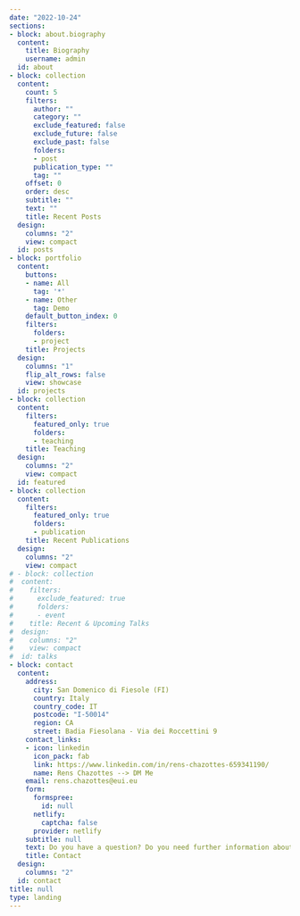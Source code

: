 ```yaml
---
date: "2022-10-24"
sections:
- block: about.biography
  content:
    title: Biography
    username: admin
  id: about
- block: collection
  content:
    count: 5
    filters:
      author: ""
      category: ""
      exclude_featured: false
      exclude_future: false
      exclude_past: false
      folders:
      - post
      publication_type: ""
      tag: ""
    offset: 0
    order: desc
    subtitle: ""
    text: ""
    title: Recent Posts
  design:
    columns: "2"
    view: compact
  id: posts
- block: portfolio
  content:
    buttons:
    - name: All
      tag: '*'
    - name: Other
      tag: Demo
    default_button_index: 0
    filters:
      folders:
      - project
    title: Projects
  design:
    columns: "1"
    flip_alt_rows: false
    view: showcase
  id: projects
- block: collection
  content:
    filters:
      featured_only: true
      folders:
      - teaching
    title: Teaching
  design:
    columns: "2"
    view: compact
  id: featured
- block: collection
  content:
    filters:
      featured_only: true
      folders:
      - publication
    title: Recent Publications
  design:
    columns: "2"
    view: compact
# - block: collection
#  content:
#    filters:
#      exclude_featured: true
#      folders:
#      - event
#    title: Recent & Upcoming Talks
#  design:
#    columns: "2"
#    view: compact
#  id: talks
- block: contact
  content:
    address:
      city: San Domenico di Fiesole (FI)
      country: Italy
      country_code: IT
      postcode: "I-50014"
      region: CA
      street: Badia Fiesolana - Via dei Roccettini 9
    contact_links:
    - icon: linkedin
      icon_pack: fab
      link: https://www.linkedin.com/in/rens-chazottes-659341190/
      name: Rens Chazottes --> DM Me
    email: rens.chazottes@eui.eu
    form:
      formspree:
        id: null
      netlify:
        captcha: false
      provider: netlify
    subtitle: null
    text: Do you have a question? Do you need further information about a research I am working on? Send me a message!
    title: Contact
  design:
    columns: "2"
  id: contact
title: null
type: landing
---
```

